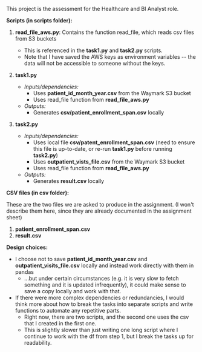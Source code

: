 This project is the assessment for the Healthcare and BI Analyst role. 

<b>Scripts (in scripts folder):</b>
1) <b>read_file_aws.py</b>: Contains the function read_file, which reads csv files from S3 buckets
	- This is referenced in the <b>task1.py</b> and <b>task2.py</b> scripts.
	- Note that I have saved the AWS keys as environment variables -- the data will not be accessible to someone without the keys.

2) <b>task1.py</b>
	- <i>Inputs/dependencies:</i>
		- Uses <b>patient_id_month_year.csv</b> from the Waymark S3 bucket
		- Uses read_file function from <b>read_file_aws.py</b>
	-  <i>Outputs:</i>
		- Generates <b>csv/patient_enrollment_span.csv</b> locally

3) <b>task2.py</b>
	- <i>Inputs/dependencies:</i>
		- Uses local file <b>csv/patent_enrollment_span.csv</b> (need to ensure this file is up-to-date, or re-run <b>task1.py</b> before running <b>task2.py</b>)
		- Uses <b>outpatient_vists_file.csv</b> from the Waymark S3 bucket
		- Uses read_file function from <b>read_file_aws.py</b>
	- <i>Outputs:</i>
		- Generates <b>result.csv</b> locally

<b>CSV files (in csv folder):</b>

These are the two files we are asked to produce in the assignment. (I won't describe them here, since they are already documented in the assignment sheet)
1) <b>patient_enrollment_span.csv</b>
2) <b>result.csv</b>

<b>Design choices:</b>
- I choose not to save <b>patient_id_month_year.csv</b> and <b>outpatient_visits_file.csv</b> locally and instead work directly with them in pandas
	- ...but under certain circumstances (e.g. it is very slow to fetch something and it is updated infrequently), it could make sense to save a copy locally and work with that.
- If there were more complex dependencies or redundancies, I would think more about how to break the tasks into separate scripts and write functions to automate any repetitive parts.
	- Right now, there are two scripts, and the second one uses the csv that I created in the first one.
	- This is slightly slower than just writing one long script where I continue to work with the df from step 1, but I break the tasks up for readability.
